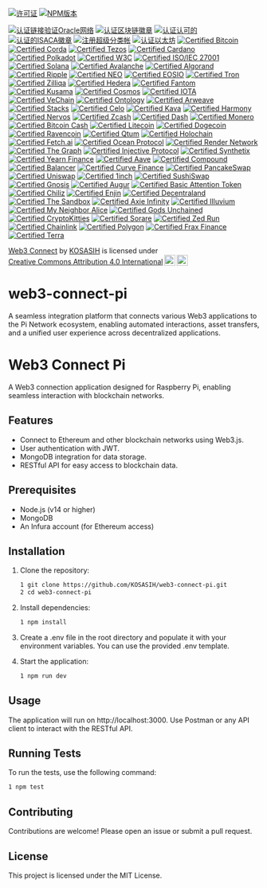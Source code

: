 [![许可证](https://img.shields.io/badge/license-MIT-brightgreen.svg?style=for-the-badge)](https://opensource.org/licenses/MIT)
[![NPM版本](https://img.shields.io/npm/v/your-package-name.svg?style=for-the-badge)](https://www.npmjs.com/package/your-package-name)

[![认证链接验证Oracle网络](https://img.shields.io/badge/Chainlink-Certified%20Oracle%20Network-3498DB?style=for-the-badge&logo=chainlink&logoColor=white)](https://chain.link/)
[![认证区块链徽章](https://img.shields.io/badge/Blockchain%20Badges-Certified%20Digital%20Credentials-4CAF50?style=for-the-badge)](https://www.blockchainbadges.com/)
[![认证认可的](https://img.shields.io/badge/Accredible-Certified%20Digital%20Credentials-FF9800?style=for-the-badge)](https://www.accredible.com/)
[![认证的ISACA徽章](https://img.shields.io/badge/ISACA-Certified%20Open%20Badges-0072C6?style=for-the-badge)](https://www.isaca.org/credentialing/credentialing-badges)
[![注册超级分类帐](https://img.shields.io/badge/Hyperledger-Certified%20Project-00BFFF?style=for-the-badge&logo=hyperledger&logoColor=white)](https://www.hyperledger.org/)
[![认证以太坊](https://img.shields.io/badge/Ethereum-Certified%20Blockchain-3C3C3D?style=for-the-badge&logo=ethereum&logoColor=white)](https://ethereum.org/)
[![Certified Bitcoin](https://img.shields.io/badge/Bitcoin-Certified%20Cryptocurrency-F7931A?style=for-the-badge&logo=bitcoin&logoColor=white)](https://bitcoin.org/)
[![Certified Corda](https://img.shields.io/badge/Corda-Certified%20Blockchain-00A3E0?style=for-the-badge&logo=corda&logoColor=white)](https://www.corda.net/)
[![Certified Tezos](https://img.shields.io/badge/Tezos-Certified%20Blockchain-000000?style=for-the-badge&logo=tezos&logoColor=white)](https://tezos.com/)
[![Certified Cardano](https://img.shields.io/badge/Cardano-Certified%20Blockchain-3CCBDA?style=for-the-badge&logo=cardano&logoColor=white)](https://www.cardano.org/)
[![Certified Polkadot](https://img.shields.io/badge/Polkadot-Certified%20Blockchain-EC4C3D?style=for-the-badge&logo=polkadot&logoColor=white)](https://polkadot.network/)
[![Certified W3C](https://img.shields.io/badge/W3C-Certified%20Standards-005A8B?style=for-the-badge&logo=w3c&logoColor=white)](https://www.w3.org/)
[![Certified ISO/IEC 27001](https://img.shields.io/badge/ISO/IEC%2027001-Certified%20Information%20Security-FFCC00?style=for-the-badge)](https://www.iso.org/isoiec-27001-information-security.html)
[![Certified Solana](https://img.shields.io/badge/Solana-Certified%20Blockchain-65B3F0?style=for-the-badge&logo=solana&logoColor=white)](https://solana.com/)
[![Certified Avalanche](https://img.shields.io/badge/Avalanche-Certified%20Blockchain-EB5757?style=for-the-badge&logo=avalanche&logoColor=white)](https://www.avax.network/)
[![Certified Algorand](https://img.shields.io/badge/Algorand-Certified%20Blockchain-00A3E0?style=for-the-badge&logo=algorand&logoColor=white)](https://www.algorand.com/)
[![Certified Ripple](https://img.shields.io/badge/Ripple-Certified%20Blockchain-00A8E0?style=for-the-badge&logo=ripple&logoColor=white)](https://ripple.com/)
[![Certified NEO](https://img.shields.io/badge/NEO-Certified%20Blockchain-00BFFF?style=for-the-badge&logo=neo&logoColor=white)](https://neo.org/)
[![Certified EOSIO](https://img.shields.io/badge/EOSIO-Certified%20Blockchain-00B4D8?style=for-the-badge&logo=eos&logoColor=white)](https://eos.io/)
[![Certified Tron](https://img.shields.io/badge/Tron-Certified%20Blockchain-FF6A00?style=for-the-badge&logo=tron&logoColor=white)](https://tron.network/)
[![Certified Zilliqa](https://img.shields.io/badge/Zilliqa-Certified%20Blockchain-1C1C1C?style=for-the-badge&logo=zilliqa&logoColor=white)](https://zilliqa.com/)
[![Certified Hedera](https://img.shields.io/badge/Hedera-Certified%20Blockchain-00B2A9?style=for-the-badge&logo=hedera&logoColor=white)](https://www.hedera.com/)
[![Certified Fantom](https://img.shields.io/badge/Fantom-Certified%20Blockchain-1B1F24?style=for-the-badge&logo=fantom&logoColor=white)](https://fantom.foundation/)
[![Certified Kusama](https://img.shields.io/badge/Kusama-Certified%20Blockchain-6C6C6C?style=for-the-badge&logo=kusama&logoColor=white)](https://kusama.network/)
[![Certified Cosmos](https://img.shields.io/badge/Cosmos-Certified%20Blockchain-2B2D42?style=for-the-badge&logo=cosmos&logoColor=white)](https://cosmos.network/)
[![Certified IOTA](https://img.shields.io/badge/IOTA-Certified%20Blockchain-4B8BBE?style=for-the-badge&logo=iota&logoColor=white)](https://www.iota.org/)
[![Certified VeChain](https://img.shields.io/badge/VeChain-Certified%20Blockchain-4B4B4B?style=for-the-badge&logo=vechain&logoColor=white)](https://www.vechain.org/)
[![Certified Ontology](https://img.shields.io/badge/Ontology-Certified%20Blockchain-00A3E0?style=for-the-badge&logo=ontology&logoColor=white)](https://ont.io/)
[![Certified Arweave](https://img.shields.io/badge/Arweave-Certified%20Blockchain-4B8BBE?style=for-the-badge&logo=arweave&logoColor=white)](https://www.arweave.org/)
[![Certified Stacks](https://img.shields.io/badge/Stacks-Certified%20Blockchain-3D3D3D?style=for-the-badge&logo=stacks&logoColor=white)](https://www.stacks.co/)
[![Certified Celo](https://img.shields.io/badge/Celo-Certified%20Blockchain-00BFAE?style=for-the-badge&logo=celo&logoColor=white)](https://celo.org/)
[![Certified Kava](https://img.shields.io/badge/Kava-Certified%20Blockchain-4B8BBE?style=for-the-badge&logo=kava&logoColor=white)](https://www.kava.io/)
[![Certified Harmony](https://img.shields.io/badge/Harmony-Certified%20Blockchain-2D6BFF?style=for-the-badge&logo=harmony&logoColor=white)](https://www.harmony.one/)
[![Certified Nervos](https://img.shields.io/badge/Nervos-Certified%20Blockchain-FF4B00?style=for-the-badge&logo=nervos&logoColor=white)](https://www.nervos.org/)
[![Certified Zcash](https://img.shields.io/badge/Zcash-Certified%20Cryptocurrency-EC8C00?style=for-the-badge&logo=zcash&logoColor=white)](https://z.cash/)
[![Certified Dash](https://img.shields.io/badge/Dash-Certified%20Cryptocurrency-00BFFF?style=for-the-badge&logo=dash&logoColor=white)](https://www.dash.org/)
[![Certified Monero](https://img.shields.io/badge/Monero-Certified%20Cryptocurrency-FF6600?style=for-the-badge&logo=monero&logoColor=white)](https://www.getmonero.org/)
[![Certified Bitcoin Cash](https://img.shields.io/badge/Bitcoin%20Cash-Certified%20Cryptocurrency-8CC51F?style=for-the-badge&logo=bitcoin&logoColor=white)](https://www.bitcoincash.org/)
[![Certified Litecoin](https://img.shields.io/badge/Litecoin-Certified%20Cryptocurrency-4C4C4C?style=for-the-badge&logo=litecoin&logoColor=white)](https://litecoin.com/)
[![Certified Dogecoin](https://img.shields.io/badge/Dogecoin-Certified%20Cryptocurrency-C2A83D?style=for-the-badge&logo=dogecoin&logoColor=white)](https://dogecoin.com/)
[![Certified Ravencoin](https://img.shields.io/badge/Ravencoin-Certified%20Cryptocurrency-8B0000?style=for-the-badge&logo=ravencoin&logoColor=white)](https://ravencoin.org/)
[![Certified Qtum](https://img.shields.io/badge/Qtum-Certified%20Blockchain-00BFFF?style=for-the-badge&logo=qtum&logoColor=white)](https://qtum.org/)
[![Certified Holochain](https://img.shields.io/badge/Holochain-Certified%20Blockchain-FF4B00?style=for-the-badge&logo=holochain&logoColor=white)](https://holochain.org/)
[![Certified Fetch.ai](https://img.shields.io/badge/Fetch.ai-Certified%20Blockchain-00BFFF?style=for-the-badge&logo=fetch-ai&logoColor=white)](https://fetch.ai/)
[![Certified Ocean Protocol](https://img.shields.io/badge/Ocean%20Protocol-Certified%20Blockchain-0072B8?style=for-the-badge&logo=oceanprotocol&logoColor=white)](https://oceanprotocol.com/)
[![Certified Render Network](https://img.shields.io/badge/Render%20Network-Certified%20Blockchain-FF3D00?style=for-the-badge&logo=render&logoColor=white)](https://render.com/)
[![Certified The Graph](https://img.shields.io/badge/The%20Graph-Certified%20Blockchain-00BFFF?style=for-the-badge&logo=thegraph&logoColor=white)](https://thegraph.com/)
[![Certified Injective Protocol](https://img.shields.io/badge/Injective%20Protocol-Certified%20Blockchain-4B8BBE?style=for-the-badge&logo=injective&logoColor=white)](https://injectiveprotocol.com/)
[![Certified Synthetix](https://img.shields.io/badge/Synthetix-Certified%20Blockchain-00BFFF?style=for-the-badge&logo=synthetix&logoColor=white)](https://synthetix.io/)
[![Certified Yearn Finance](https://img.shields.io/badge/Yearn%20Finance-Certified%20Blockchain-FFD700?style=for-the-badge&logo=yearn&logoColor=white)](https://yearn.finance/)
[![Certified Aave](https://img.shields.io/badge/Aave-Certified%20Blockchain-3A3A3A?style=for-the-badge&logo=aave&logoColor=white)](https://aave.com/)
[![Certified Compound](https://img.shields.io/badge/Compound-Certified%20Blockchain-00BFFF?style=for-the-badge&logo=compound&logoColor=white)](https://compound.finance/)
[![Certified Balancer](https://img.shields.io/badge/Balancer-Certified%20Blockchain-FF007A?style=for-the-badge&logo=balancer&logoColor=white)](https://balancer.finance/)
[![Certified Curve Finance](https://img.shields.io/badge/Curve%20Finance-Certified%20Blockchain-00BFFF?style=for-the-badge&logo=curve&logoColor=white)](https://curve.fi/)
[![Certified PancakeSwap](https://img.shields.io/badge/PancakeSwap-Certified%20Blockchain-FEBB00?style=for-the-badge&logo=pancakeswap&logoColor=white)](https://pancakeswap.finance/)
[![Certified Uniswap](https://img.shields.io/badge/Uniswap-Certified%20Blockchain-FF007A?style=for-the-badge&logo=uniswap&logoColor=white)](https://uniswap.org/)
[![Certified 1inch](https://img.shields.io/badge/1inch-Certified%20Blockchain-00BFFF?style=for-the-badge&logo=1inch&logoColor=white)](https://1inch.io/)
[![Certified SushiSwap](https://img.shields.io/badge/SushiSwap-Certified%20Blockchain-FF007A?style=for-the-badge&logo=sushi&logoColor=white)](https://sushi.com/)
[![Certified Gnosis](https://img.shields.io/badge/Gnosis-Certified%20Blockchain-00BFFF?style=for-the-badge&logo=gnosis&logoColor=white)](https://gnosis.io/)
[![Certified Augur](https://img.shields.io/badge/Augur-Certified%20Blockchain-FF007A?style=for-the-badge&logo=augur&logoColor=white)](https://augur.net/)
[![Certified Basic Attention Token](https://img.shields.io/badge/Basic%20Attention%20Token-Certified%20Blockchain-FF6F20?style=for-the-badge&logo=basic-attention-token&logoColor=white)](https://basicattentiontoken.org/)
[![Certified Chiliz](https://img.shields.io/badge/Chiliz-Certified%20Blockchain-00A3E0?style=for-the-badge&logo=chiliz&logoColor=white)](https://chiliz.com/)
[![Certified Enjin](https://img.shields.io/badge/Enjin-Certified%20Blockchain-00BFFF?style=for-the-badge&logo=enjin&logoColor=white)](https://enjin.io/)
[![Certified Decentraland](https://img.shields.io/badge/Decentraland-Certified%20Blockchain-4B8BBE?style=for-the-badge&logo=decentraland&logoColor=white)](https://decentraland.org/)
[![Certified The Sandbox](https://img.shields.io/badge/The%20Sandbox-Certified%20Blockchain-00BFFF?style=for-the-badge&logo=sandbox&logoColor=white)](https://www.sandbox.game/)
[![Certified Axie Infinity](https://img.shields.io/badge/Axie%20Infinity-Certified%20Blockchain-00BFFF?style=for-the-badge&logo=axie-infinity&logoColor=white)](https://axieinfinity.com/)
[![Certified Illuvium](https://img.shields.io/badge/Illuvium-Certified%20Blockchain-00BFFF?style=for-the-badge&logo=illuvium&logoColor=white)](https://illuvium.io/)
[![Certified My Neighbor Alice](https://img.shields.io/badge/My%20Neighbor%20Alice-Certified%20Blockchain-FF6F20?style=for-the-badge&logo=my-neighbor-alice&logoColor=white)](https://myneighboralice.com/)
[![Certified Gods Unchained](https://img.shields.io/badge/Gods%20Unchained-Certified%20Blockchain-FF6F20?style=for-the-badge&logo=gods-unchained&logoColor=white)](https://godsunchained.com/)
[![Certified CryptoKitties](https://img.shields.io/badge/CryptoKitties-Certified%20Blockchain-00BFFF?style=for-the-badge&logo=cryptokitties&logoColor=white)](https://www.cryptokitties.co/)
[![Certified Sorare](https://img.shields.io/badge/Sorare-Certified%20Blockchain-00BFFF?style=for-the-badge&logo=sorare&logoColor=white)](https://sorare.com/)
[![Certified Zed Run](https://img.shields.io/badge/Zed%20Run-Certified%20Blockchain-FF6F20?style=for-the-badge&logo=zed-run&logoColor=white)](https://zed.run/)
[![Certified Chainlink](https://img.shields.io/badge/Chainlink-Certified%20Blockchain-00BFFF?style=for-the-badge&logo=chainlink&logoColor=white)](https://chain.link/)
[![Certified Polygon](https://img.shields.io/badge/Polygon-Certified%20Blockchain-8C3DFF?style=for-the-badge&logo=polygon&logoColor=white)](https://polygon.technology/)
[![Certified Frax Finance](https://img.shields.io/badge/Frax%20Finance-Certified%20Blockchain-00BFFF?style=for-the-badge&logo=frax&logoColor=white)](https://frax.finance/)
[![Certified Terra](https://img.shields.io/badge/Terra-Certified%20Blockchain-00BFFF?style=for-the-badge&logo=terra&logoColor=white)](https://terra.money/)

<p xmlns:cc="http://creativecommons.org/ns#" xmlns:dct="http://purl.org/dc/terms/"><a property="dct:title" rel="cc:attributionURL" href="https://github.com/KOSASIH/web3-connect-pi">Web3 Connect</a> by <a rel="cc:attributionURL dct:creator" property="cc:attributionName" href="https://www.linkedin.com/in/kosasih-81b46b5a">KOSASIH</a> is licensed under <a href="https://creativecommons.org/licenses/by/4.0/?ref=chooser-v1" target="_blank" rel="license noopener noreferrer" style="display:inline-block;">Creative Commons Attribution 4.0 International<img style="height:22px!important;margin-left:3px;vertical-align:text-bottom;" src="https://mirrors.creativecommons.org/presskit/icons/cc.svg?ref=chooser-v1" alt=""><img style="height:22px!important;margin-left:3px;vertical-align:text-bottom;" src="https://mirrors.creativecommons.org/presskit/icons/by.svg?ref=chooser-v1" alt=""></a></p>

# web3-connect-pi
A seamless integration platform that connects various Web3 applications to the Pi Network ecosystem, enabling automated interactions, asset transfers, and a unified user experience across decentralized applications.

# Web3 Connect Pi

A Web3 connection application designed for Raspberry Pi, enabling seamless interaction with blockchain networks.

## Features

- Connect to Ethereum and other blockchain networks using Web3.js.
- User authentication with JWT.
- MongoDB integration for data storage.
- RESTful API for easy access to blockchain data.

## Prerequisites

- Node.js (v14 or higher)
- MongoDB
- An Infura account (for Ethereum access)

## Installation

1. Clone the repository:

   ```bash
   1 git clone https://github.com/KOSASIH/web3-connect-pi.git
   2 cd web3-connect-pi
   ```

2. Install dependencies:

   ```bash
   1 npm install
   ```
   
3. Create a .env file in the root directory and populate it with your environment variables. You can use the provided .env template.

4. Start the application:

   ```bash
   1 npm run dev
   ```
   
## Usage
The application will run on http://localhost:3000.
Use Postman or any API client to interact with the RESTful API.

## Running Tests
To run the tests, use the following command:

   ```bash
   1 npm test
   ```

## Contributing
Contributions are welcome! Please open an issue or submit a pull request.

## License
This project is licensed under the MIT License.
